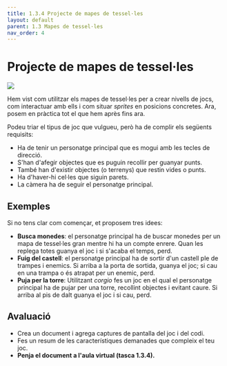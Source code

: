 ```yaml
---
title: 1.3.4 Projecte de mapes de tessel·les
layout: default 
parent: 1.3 Mapes de tessel·les
nav_order: 4
---
```


# Projecte de mapes de tessel·les

![](../../images/find-the-coins.gif)

Hem vist com utilitzar els mapes de tessel·les per a crear nivells de jocs, com interactuar amb ells i com situar _sprites_ en posicions concretes. Ara, posem en pràctica tot el que hem après fins ara.

Podeu triar el tipus de joc que vulgueu, però ha de complir els següents requisits:

- Ha de tenir un personatge principal que es mogui amb les tecles de direcció.
- S'han d'afegir objectes que es puguin recollir per guanyar punts.
- També han d'existir objectes (o terrenys) que restin vides o punts.
- Ha d'haver-hi cel·les que siguin parets.
- La càmera ha de seguir el personatge principal.

## Exemples

Si no tens clar com començar, et proposem tres idees:

- **Busca monedes**: el personatge principal ha de buscar monedes per un mapa de tessel·les gran mentre hi ha un compte enrere. Quan les replega totes guanya el joc i si s'acaba el temps, perd.
- **Fuig del castell**: el personatge principal ha de sortir d'un castell ple de trampes i enemics. Si arriba a la porta de sortida, guanya el joc; si cau en una trampa o és atrapat per un enemic, perd.
- **Puja per la torre**: Utilitzant _corgio_ fes un joc en el qual el personatge principal ha de pujar per una torre, recollint objectes i evitant caure. Si arriba al pis de dalt guanya el joc i si cau, perd.

## Avaluació

- Crea un document i agrega captures de pantalla del joc i del codi.
- Fes un resum de les característiques demanades que compleix el teu joc.
- **Penja el document a l'aula virtual (tasca 1.3.4).**
